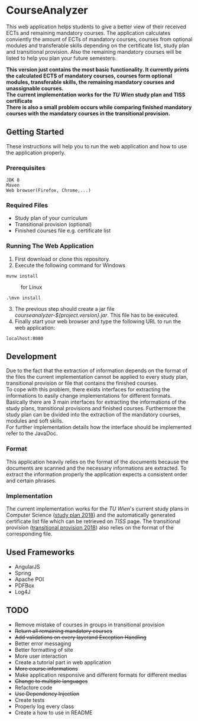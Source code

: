 # CourseAnalyzer

This web application helps students to give a better view of their received ECTs and remaining mandatory courses. The application calculates conviently the amount of ECTs of mandatory courses, courses from optional modules and transferable skills depending on the certificate list, study plan and transitional provision. Also the remaining mandatory courses will be listed to help you plan your future semesters.

**This version just contains the most basic functionality. It currently prints the calculated ECTS of mandatory courses, courses form optional modules, transferable skills, the remaining mandatory courses and unassignable courses.**\
**The current implementation works for the *TU Wien* study plan and TISS certificate**\
**There is also a small problem occurs while comparing finished mandatory courses with the mandatory courses in the transitional provision.**

## Getting Started

These instructions will help you to run the web application and how to use the application properly.

### Prerequisites

```
JDK 8
Maven
Web browser(Firefox, Chrome,...)
```

### Required Files

* Study plan of your curriculum
* Transitional provision (optional)
* Finished courses file e.g. certificate list

### Running The Web Application

1) First download or clone this repository. 
2) Execute the following command for Windows
```
mvnw install
```
&nbsp;&nbsp;&nbsp;&nbsp;&nbsp;&nbsp;&nbsp;&nbsp;&nbsp;&nbsp;for Linux
```
.\mvn install
```

3) The previous step should create a jar file *courseanalyzer-${project.version}.jar*. This file has to be executed.
4) Finally start your web browser and type the following URL to run the web application:
```
localhost:8080
```


## Development

Due to the fact that the extraction of information depends on the format of the files the current implementation cannot be applied to every study plan, transitional provision or file that contains the finished courses.\
To cope with this problem, there exists interfaces for extracting the informations to easily change implementations for different formats. Basically there are 3 main interfaces for extracting the informations of the study plans, transitional provisions and finished courses. Furthermore the study plan can be divided into the extraction of the mandatory courses, modules and soft skills.\
For further implementation details how the interface should be implemented refer to the JavaDoc.

### Format

This application heavily relies on the format of the documents because the documents are scanned and the necessary informations are extracted. To extract the information properly the application expects a consistent order and certain phrases.

### Implementation

The current implementation works for the *TU Wien*'s current study plans in Computer Science ([study plan 2018](http://www.informatik.tuwien.ac.at/studium/angebot/studienplaene/informatik-archiv/informatik-studienplan-2018)) and the automatically generated certificate list file which can be retrieved on *TISS* page. The transitional provision ([transitional provision 2018](http://www.informatik.tuwien.ac.at/studium/angebot/studienplaene/informatik-archiv/informatik-uebergang-2018)) also relies on the format of the corresponding file.

## Used Frameworks

* AngularJS
* Spring
* Apache POI
* PDFBox
* Log4J

## TODO

* Remove mistake of courses in groups in transitional provision
* ~~Return all remaining mandatory courses~~
* ~~Add validations on every layerand Exception Handling~~
* Better error messaging
* Better formatting of site
* More user interaction
* Create a tutorial part in web application
* ~~More course informations~~
* Make application responsive and different formats for different medias
* ~~Change to multiple languages~~
* Refactore code
* ~~Use Dependency Injection~~
* Create tests
* Properly log every class
* Create a how to use in README